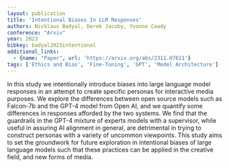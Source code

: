 ```yaml
---
layout: publication
title: 'Intentional Biases In LLM Responses'
authors: Nicklaus Badyal, Derek Jacoby, Yvonne Coady
conference: "Arxiv"
year: 2023
bibkey: badyal2023intentional
additional_links:
  - {name: "Paper", url: 'https://arxiv.org/abs/2311.07611'}
tags: ['Ethics and Bias', 'Fine-Tuning', 'GPT', 'Model Architecture']
---
```

In this study we intentionally introduce biases into large language model
responses in an attempt to create specific personas for interactive media
purposes. We explore the differences between open source models such as
Falcon-7b and the GPT-4 model from Open AI, and we quantify some differences in
responses afforded by the two systems. We find that the guardrails in the GPT-4
mixture of experts models with a supervisor, while useful in assuring AI
alignment in general, are detrimental in trying to construct personas with a
variety of uncommon viewpoints. This study aims to set the groundwork for
future exploration in intentional biases of large language models such that
these practices can be applied in the creative field, and new forms of media.

